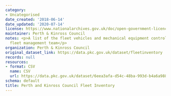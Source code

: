 ```yaml
---
category:
- Uncategorised
date_created: '2018-06-14'
date_updated: '2020-07-14'
license: https://www.nationalarchives.gov.uk/doc/open-government-licence/version/3/
maintainer: Perth & Kinross Council
notes: <p>A list of the fleet vehicles and mechanical equipment controlled by the
  fleet management team</p>
organization: Perth & Kinross Council
original_dataset_link: https://data.pkc.gov.uk/dataset/fleetinventory
records: null
resources:
- format: CSV
  name: CSV
  url: https://data.pkc.gov.uk/dataset/6eea3afa-d54c-48ba-993d-b4a6a988c549/resource/0931bcf2-4ef0-42ec-94d0-52f95e8eec54/download/fleetinventoryopendata.csv
schema: default
title: Perth and Kinross Council Fleet Inventory
---
```

